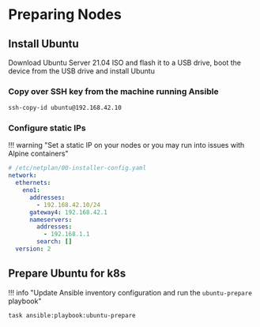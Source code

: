 # Preparing Nodes

## Install Ubuntu

Download Ubuntu Server 21.04 ISO and flash it to a USB drive, boot the device from the USB drive and install Ubuntu

### Copy over SSH key from the machine running Ansible

```sh
ssh-copy-id ubuntu@192.168.42.10
```

### Configure static IPs

!!! warning "Set a static IP on your nodes or you may run into issues with Alpine containers"

```yaml
# /etc/netplan/00-installer-config.yaml
network:
  ethernets:
    eno1:
      addresses:
        - 192.168.42.10/24
      gateway4: 192.168.42.1
      nameservers:
        addresses:
          - 192.168.1.1
        search: []
  version: 2
```

## Prepare Ubuntu for k8s

!!! info "Update Ansible inventory configuration and run the `ubuntu-prepare` playbook"

```sh
task ansible:playbook:ubuntu-prepare
```
